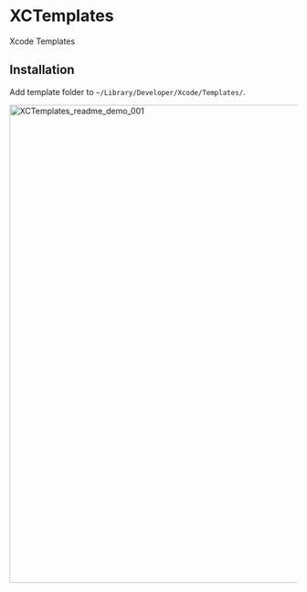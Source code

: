 # XCTemplates
Xcode Templates

## Installation
Add template folder to `~/Library/Developer/Xcode/Templates/`.

<img width="837" alt="XCTemplates_readme_demo_001" src="https://user-images.githubusercontent.com/52423019/194278153-87f38a7f-567d-47a1-81b0-8a6702fc5750.png">
